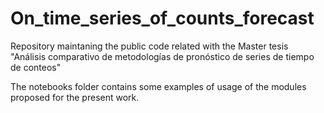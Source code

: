 # On_time_series_of_counts_forecast
Repository maintaning the public code related with the Master tesis "Análisis comparativo de metodologías de pronóstico de series de tiempo de conteos"

The notebooks folder contains some examples of usage of the modules proposed for the present work.
